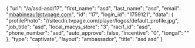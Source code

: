 {
    "url": "\/a\/asd-asd\/17",
    "first_name": "asd",
    "last_name": "asd",
    "email": "mbabineau1@tvpage.com",
    "id": "17",
    "login_id": "1759121",
    "data": {
        "profilePhoto": "\/\/sitecdn.tvpage.com\/player\/logos\/default_profile.jpg",
        "job_title": "asd",
        "local_macys_store": "3",
        "racif_id": "asd",
        "phone_number": "asd",
        "auto_approve": false,
        "incentive": "0",
        "tongal": ""
    },
    "type": "captivate",
    "layout": "ambassador",
    "title": "asd asd"
}